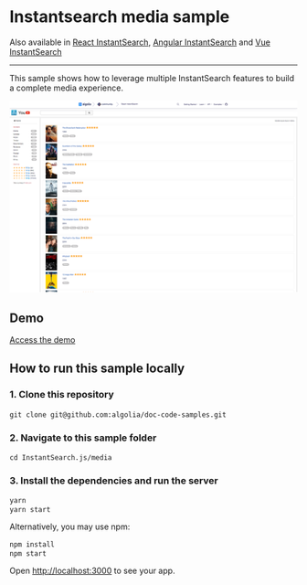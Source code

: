 # Instantsearch media sample

Also available in [React InstantSearch](../../react-instantsearch/media/), [Angular InstantSearch](../../angular-instantsearch/media/) and [Vue InstantSearch](../../vue-instantsearch/media/)

---

This sample shows how to leverage multiple InstantSearch features to build a complete media experience.

<p align="center"><img src="capture.png?raw=true" alt="A capture of the Algolia InstantSearch media demo" /></p>

## Demo

[Access the demo](https://codesandbox.io/s/github/algolia/doc-code-samples/tree/master/InstantSearch.js/media)

## How to run this sample locally

### 1. Clone this repository

```
git clone git@github.com:algolia/doc-code-samples.git
```

### 2. Navigate to this sample folder

```
cd InstantSearch.js/media
```

### 3. Install the dependencies and run the server

```
yarn
yarn start
```

Alternatively, you may use npm:

```
npm install
npm start
```

Open <http://localhost:3000> to see your app.
